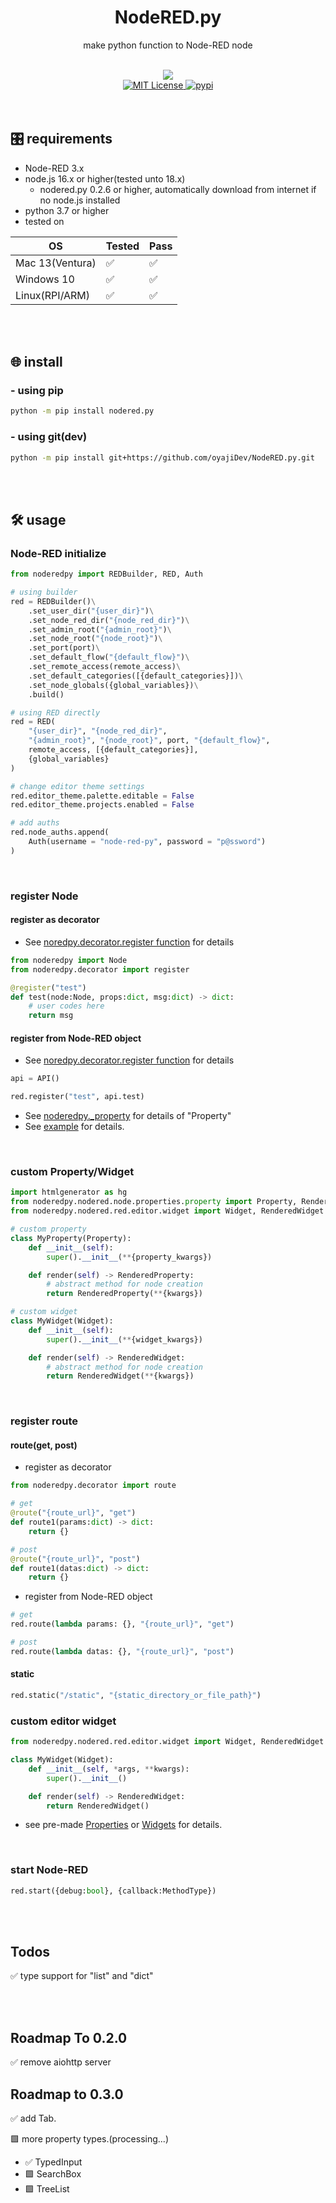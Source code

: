 <h1 align="center">
    NodeRED.py
</h1>
<p align="center">
    make python function to Node-RED node
</p>
<br/>

<div align="center">
    <img src="https://img.shields.io/badge/python-3.9%20%7C%203.10%20%7C%203.11-blue" />
    <br>
    <a href="https://github.com/oyajiDev/NodeRED.py/blob/main/LICENSE">
        <img src="https://img.shields.io/github/license/oyajiDev/NodeRED.py.svg" alt="MIT License" />
    </a>
    <a href="https://pypi.org/project/nodered.py/">
        <img src="https://img.shields.io/pypi/v/nodered.py.svg" alt="pypi" />
    </a>
</div>
<br/><br/>

## 🎛️ requirements
- Node-RED 3.x
- node.js 16.x or higher(tested unto 18.x)
  - nodered.py 0.2.6 or higher, automatically download from internet if no node.js installed
- python 3.7 or higher
- tested on

|        OS       | Tested | Pass |
| --------------- | ------ | ---- |
| Mac 13(Ventura) |   ✅   |  ✅  |
| Windows 10      |   ✅   |  ✅  |
| Linux(RPI/ARM)  |   ✅   |  ✅  |

<br/><br/>

## 🌐 install
### - using pip
```zsh
python -m pip install nodered.py
```

### - using git(dev)
```zsh
python -m pip install git+https://github.com/oyajiDev/NodeRED.py.git
```

<br/><br/>

## 🛠 usage
### Node-RED initialize
```python
from noderedpy import REDBuilder, RED, Auth

# using builder
red = REDBuilder()\
    .set_user_dir("{user_dir}")\
    .set_node_red_dir("{node_red_dir}")\
    .set_admin_root("{admin_root}")\
    .set_node_root("{node_root}")\
    .set_port(port)\
    .set_default_flow("{default_flow}")\
    .set_remote_access(remote_access)\
    .set_default_categories([{default_categories}])\
    .set_node_globals({global_variables})\
    .build()

# using RED directly
red = RED(
    "{user_dir}", "{node_red_dir}",
    "{admin_root}", "{node_root}", port, "{default_flow}",
    remote_access, [{default_categories}],
    {global_variables}
)

# change editor theme settings
red.editor_theme.palette.editable = False
red.editor_theme.projects.enabled = False

# add auths
red.node_auths.append(
    Auth(username = "node-red-py", password = "p@ssword")
)
```

<br/>

### register Node
#### register as decorator
- See <a href="https://github.com/oyajiDev/NodeRED.py/blob/08b2295ab537be97ad9e9a2f94154cdcb36685d0/noderedpy/decorator.py#L8">noredpy.decorator.register function</a> for details
```python
from noderedpy import Node
from noderedpy.decorator import register

@register("test")
def test(node:Node, props:dict, msg:dict) -> dict:
    # user codes here
    return msg
```
#### register from Node-RED object
- See <a href="https://github.com/oyajiDev/NodeRED.py/blob/c205b617296d3ef14e93f08e72657fd41ab8d081/noderedpy/_nodered.py#L85">noredpy.decorator.register function</a> for details
```python
api = API()

red.register("test", api.test)
```
- See <a href="https://github.com/oyajiDev/NodeRED.py/blob/08b2295ab537be97ad9e9a2f94154cdcb36685d0/noderedpy/_property.py">noderedpy._property</a> for details of "Property"
- See <a href="https://github.com/oyajiDev/NodeRED.py/blob/master/tests/server_test.py">example</a> for details.

<br/>

### custom Property/Widget
```python
import htmlgenerator as hg
from noderedpy.nodered.node.properties.property import Property, RenderedProperty
from noderedpy.nodered.red.editor.widget import Widget, RenderedWidget

# custom property
class MyProperty(Property):
    def __init__(self):
        super().__init__(**{property_kwargs})

    def render(self) -> RenderedProperty:
        # abstract method for node creation
        return RenderedProperty(**{kwargs})

# custom widget
class MyWidget(Widget):
    def __init__(self):
        super().__init__(**{widget_kwargs})

    def render(self) -> RenderedWidget:
        # abstract method for node creation
        return RenderedWidget(**{kwargs})
```

<br/>

### register route
#### route(get, post)
- register as decorator
```python
from noderedpy.decorator import route

# get
@route("{route_url}", "get")
def route1(params:dict) -> dict:
    return {}

# post
@route("{route_url}", "post")
def route1(datas:dict) -> dict:
    return {}
```
- register from Node-RED object
```python
# get
red.route(lambda params: {}, "{route_url}", "get")

# post
red.route(lambda datas: {}, "{route_url}", "post")
```

#### static
```python
red.static("/static", "{static_directory_or_file_path}")
```

### custom editor widget
```python
from noderedpy.nodered.red.editor.widget import Widget, RenderedWidget

class MyWidget(Widget):
    def __init__(self, *args, **kwargs):
        super().__init__()

    def render(self) -> RenderedWidget:
        return RenderedWidget()
```
- see pre-made <a href="https://github.com/oyajiDev/NodeRED.py/tree/master/noderedpy/nodered/node/properties">Properties</a> or <a href="https://github.com/oyajiDev/NodeRED.py/tree/master/noderedpy/nodered/red/editor/ui">Widgets</a> for details.

<br/>

### start Node-RED
```python
red.start({debug:bool}, {callback:MethodType})
```
<br/><br/>

## Todos
✅ type support for "list" and "dict"

<br/><br/>

## Roadmap To 0.2.0
✅ remove aiohttp server

## Roadmap to 0.3.0
✅ add Tab.

🟩 more property types.(processing...)
  - ✅ TypedInput
  - 🟩 SearchBox
  - 🟩 TreeList
